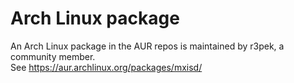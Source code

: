 # Arch Linux package
An Arch Linux package in the AUR repos is maintained by r3pek, a community member.  
See https://aur.archlinux.org/packages/mxisd/
